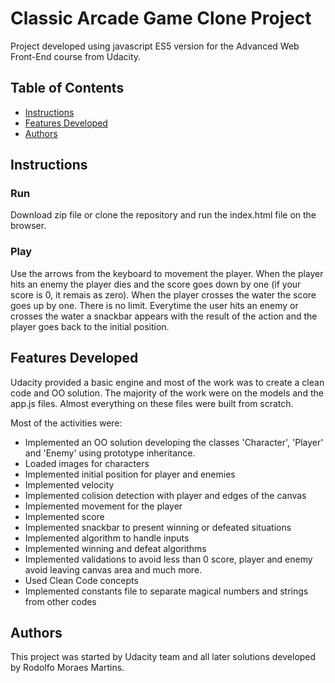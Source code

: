 # Classic Arcade Game Clone Project
Project developed using javascript ES5 version for the Advanced Web Front-End course from Udacity.

## Table of Contents

- [Instructions](#instructions)
- [Features Developed](#featuresDeveloped)
- [Authors](#authors)

## Instructions

### Run
Download zip file or clone the repository and run the index.html file on the browser.

### Play
Use the arrows from the keyboard to movement the player.
When the player hits an enemy the player dies and the score goes down by one (if your score is 0, it remais as zero).
When the player crosses the water the score goes up by one. There is no limit.
Everytime the user hits an enemy or crosses the water a snackbar appears with the result of the action and the player goes back to the initial position.

## Features Developed
Udacity provided a basic engine and most of the work was to create a clean code and OO solution.
The majority of the work were on the models and the app.js files. Almost everything on these files were built from scratch.

Most of the activities were:
- Implemented an OO solution developing the classes 'Character', 'Player' and 'Enemy' using prototype inheritance.
- Loaded images for characters
- Implemented initial position for player and enemies
- Implemented velocity
- Implemented colision detection with player and edges of the canvas
- Implemented movement for the player
- Implemented score
- Implemented snackbar to present winning or defeated situations
- Implemented algorithm to handle inputs
- Implemented winning and defeat algorithms
- Implemented validations to avoid less than 0 score, player and enemy avoid leaving canvas area and much more.
- Used Clean Code concepts
- Implemented constants file to separate magical numbers and strings from other codes

## Authors
This project was started by Udacity team and all later solutions developed by Rodolfo Moraes Martins.